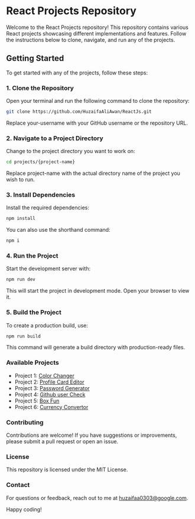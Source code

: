 # React Projects Repository

Welcome to the React Projects repository! This repository contains various React projects showcasing different implementations and features. Follow the instructions below to clone, navigate, and run any of the projects.

## Getting Started

To get started with any of the projects, follow these steps:

### 1. Clone the Repository

Open your terminal and run the following command to clone the repository:

``` bash
git clone https://github.com/HuzaifaAliAwan/ReactJs.git
```

Replace your-username with your GitHub username or the repository URL.

### 2. Navigate to a Project Directory
Change to the project directory you want to work on:

``` bash
cd projects/{project-name}
```
Replace project-name with the actual directory name of the project you wish to run.

### 3. Install Dependencies
Install the required dependencies:
``` bash
npm install
```
You can also use the shorthand command:
``` bash
npm i
```


### 4. Run the Project
Start the development server with:
``` bash
npm run dev
```
This will start the project in development mode. Open your browser to view it.

### 5. Build the Project
To create a production build, use:
``` bash
npm run build
```
This command will generate a build directory with production-ready files.

### Available Projects
- Project 1: [Color Changer](https://github.com/HuzaifaAliAwan/ReactJs/tree/main/projects/01-proj-color-changer)
- Project 2: [Profile Card Editor](https://github.com/HuzaifaAliAwan/ReactJs/tree/main/projects/02-proj-profile-card-editor)
- Project 3: [Password Generator](https://github.com/HuzaifaAliAwan/ReactJs/tree/main/projects/03-proj-password-generator)
- Project 4: [Github user Check](https://github.com/HuzaifaAliAwan/ReactJs/tree/main/projects/04-proj-github-user-check)
- Project 5: [Box Fun](https://github.com/HuzaifaAliAwan/ReactJs/tree/main/projects/05-proj-box-fun)
- Project 6: [Currency Convertor](https://github.com/HuzaifaAliAwan/ReactJs/tree/main/projects/06-proj-currency-converter)


### Contributing
Contributions are welcome! If you have suggestions or improvements, please submit a pull request or open an issue.

### License
This repository is licensed under the MIT License.

### Contact
For questions or feedback, reach out to me at huzaifaa0303@google.com.

Happy coding!
